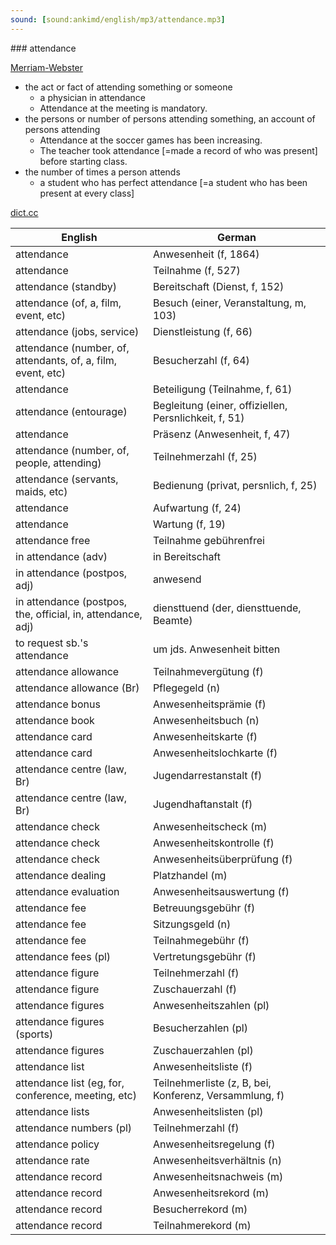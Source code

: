 ```yaml
---
sound: [sound:ankimd/english/mp3/attendance.mp3]
---
```


\### attendance

[Merriam-Webster](https://www.merriam-webster.com/dictionary/attendance)

- the act or fact of attending something or someone
    - a physician in attendance
    - Attendance at the meeting is mandatory.
- the persons or number of persons attending something, an account of persons attending
    - Attendance at the soccer games has been increasing.
    - The teacher took attendance [=made a record of who was present] before starting class.
- the number of times a person attends
    - a student who has perfect attendance [=a student who has been present at every class]

[dict.cc](https://www.dict.cc/attendance)

| English        | German       |
| -------------- | ------------ |
| attendance | Anwesenheit (f, 1864) |
| attendance | Teilnahme (f, 527) |
| attendance (standby) | Bereitschaft (Dienst, f, 152) |
| attendance (of, a, film, event, etc) | Besuch (einer, Veranstaltung, m, 103) |
| attendance (jobs, service) | Dienstleistung (f, 66) |
| attendance (number, of, attendants, of, a, film, event, etc) | Besucherzahl (f, 64) |
| attendance | Beteiligung (Teilnahme, f, 61) |
| attendance (entourage) | Begleitung (einer, offiziellen, Persnlichkeit, f, 51) |
| attendance | Präsenz (Anwesenheit, f, 47) |
| attendance (number, of, people, attending) | Teilnehmerzahl (f, 25) |
| attendance (servants, maids, etc) | Bedienung (privat, persnlich, f, 25) |
| attendance | Aufwartung (f, 24) |
| attendance | Wartung (f, 19) |
| attendance free | Teilnahme gebührenfrei |
| in attendance (adv) | in Bereitschaft |
| in attendance (postpos, adj) | anwesend |
| in attendance (postpos, the, official, in, attendance, adj) | diensttuend (der, diensttuende, Beamte) |
| to request sb.'s attendance | um jds. Anwesenheit bitten |
| attendance allowance | Teilnahmevergütung (f) |
| attendance allowance (Br) | Pflegegeld (n) |
| attendance bonus | Anwesenheitsprämie (f) |
| attendance book | Anwesenheitsbuch (n) |
| attendance card | Anwesenheitskarte (f) |
| attendance card | Anwesenheitslochkarte (f) |
| attendance centre (law, Br) | Jugendarrestanstalt (f) |
| attendance centre (law, Br) | Jugendhaftanstalt (f) |
| attendance check | Anwesenheitscheck (m) |
| attendance check | Anwesenheitskontrolle (f) |
| attendance check | Anwesenheitsüberprüfung (f) |
| attendance dealing | Platzhandel (m) |
| attendance evaluation | Anwesenheitsauswertung (f) |
| attendance fee | Betreuungsgebühr (f) |
| attendance fee | Sitzungsgeld (n) |
| attendance fee | Teilnahmegebühr (f) |
| attendance fees (pl) | Vertretungsgebühr (f) |
| attendance figure | Teilnehmerzahl (f) |
| attendance figure | Zuschauerzahl (f) |
| attendance figures | Anwesenheitszahlen (pl) |
| attendance figures (sports) | Besucherzahlen (pl) |
| attendance figures | Zuschauerzahlen (pl) |
| attendance list | Anwesenheitsliste (f) |
| attendance list (eg, for, conference, meeting, etc) | Teilnehmerliste (z, B, bei, Konferenz, Versammlung, f) |
| attendance lists | Anwesenheitslisten (pl) |
| attendance numbers (pl) | Teilnehmerzahl (f) |
| attendance policy | Anwesenheitsregelung (f) |
| attendance rate | Anwesenheitsverhältnis (n) |
| attendance record | Anwesenheitsnachweis (m) |
| attendance record | Anwesenheitsrekord (m) |
| attendance record | Besucherrekord (m) |
| attendance record | Teilnahmerekord (m) |
